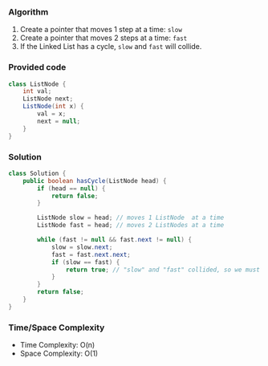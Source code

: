 ### Algorithm

1. Create a pointer that moves 1 step  at a time: `slow`
1. Create a pointer that moves 2 steps at a time: `fast`
1. If the Linked List has a cycle, `slow` and `fast` will collide.

### Provided code

```java
class ListNode {
    int val;
    ListNode next;
    ListNode(int x) {
        val = x;
        next = null;
    }
}
```

### Solution

```java
class Solution {
    public boolean hasCycle(ListNode head) {
        if (head == null) {
            return false;
        }

        ListNode slow = head; // moves 1 ListNode  at a time
        ListNode fast = head; // moves 2 ListNodes at a time

        while (fast != null && fast.next != null) {
            slow = slow.next;
            fast = fast.next.next;
            if (slow == fast) {
                return true; // "slow" and "fast" collided, so we must have a cycle.
            }
        }
        return false;
    }
}
```
### Time/Space Complexity

- Time Complexity: O(n)
- Space Complexity: O(1)
